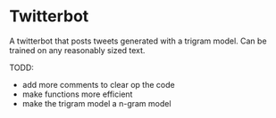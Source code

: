 # Twitterbot
A twitterbot that posts tweets generated with a trigram model. Can be trained on any reasonably sized text.

TODD:
- add more comments to clear op the code
- make functions more efficient
- make the trigram model a n-gram model
